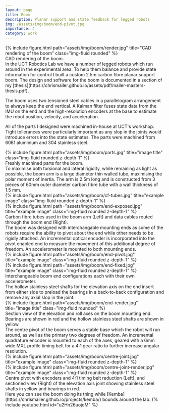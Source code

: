 ```yaml
---
layout: page
title: Boom
description: Planar support and state feedback for legged robots
img: /assets/img/boom/end-pivot.jpg
importance: 4
category: work
---
```


<div class="row">
    <div class="col-sm mt-3 mt-md-0">
        {% include figure.html path="assets/img/boom/render.jpg" title="CAD rendering of the boom" class="img-fluid rounded" %}
    </div>
</div>
<div class="caption">
    CAD rendering of the boom.
</div>
In the UCT Robotics Lab we have a number of legged robots which run around in the experimental area. To help them balance and provide state information for control I built a custom 2.5m carbon fibre planar support boom. The design and software for the boom is documented in a section of my [thesis](https://chrismailer.github.io/assets/pdf/mailer-masters-thesis.pdf).

The boom uses two tensioned steel cables in a parallelogram arrangement to always keep the end vertical. A Kalman filter fuses state data from the IMU on the end and the high-resolution encoders at the base to estimate the robot position, velocity, and acceleration.

All of the parts I designed were machined in-house at UCT's workshop. Tight tollerances were particularly important as any slop in the joints would introduce errors into the state estimates. The parts were machined from 6061 aluminium and 304 stainless steel.
<div class="row">
    <div class="col-sm mt-3 mt-md-0">
        {% include figure.html path="assets/img/boom/parts.jpg" title="image title" class="img-fluid rounded z-depth-1" %}
    </div>
</div>
<div class="caption">
    Freshly machined parts for the boom.
</div>
To maximise both torsional and lateral rigidity, while remaining as light as possible, the boom arm is a large diameter thin walled tube, maximising the polar moment of inertia. The arm is 2.5m long and is constructed from 3 pieces of 60mm outer diameter carbon fibre tube with a wall thickness of 1.5 mm.
<div class="row justify-content-sm-center">
    <div class="col-sm-7 mt-3 mt-md-0">
        {% include figure.html path="assets/img/boom/cf-tubes.jpg" title="example image" class="img-fluid rounded z-depth-1" %}
    </div>
    <div class="col-sm-5 mt-3 mt-md-0">
        {% include figure.html path="assets/img/boom/end-exposed.jpg" title="example image" class="img-fluid rounded z-depth-1" %}
    </div>
</div>
<div class="caption">
    Carbon fibre tubes used in the boom arm (Left) and data cables routed through the boom end (Right).
</div>
The boom was designed with interchangable mounting ends as some of the robots require the ability to pivot about the end while other needs to be rigidly attached. An incremental optical encoder is incorporated into the pivot enabled end to measure the movement of this additional degree of freedom. An accelerometer is mounted to both mounting ends.
<div class="row justify-content-sm-center">
    <div class="col-sm-6 mt-3 mt-md-0">
        {% include figure.html path="assets/img/boom/end-pivot.jpg" title="example image" class="img-fluid rounded z-depth-1" %}
    </div>
    <div class="col-sm-6 mt-3 mt-md-0">
        {% include figure.html path="assets/img/boom/end-fixed.jpg" title="example image" class="img-fluid rounded z-depth-1" %}
    </div>
</div>
<div class="caption">
    Interchangeable boom end configurations each with their own accelerometer.
</div>
The hollow stainless steel shafts for the elevation axis on the end insert from either side to preload the bearings in a back-to-back configuration and remove any axial slop in the joint.
<div class="row">
    <div class="col-sm mt-3 mt-md-0">
        {% include figure.html path="assets/img/boom/end-render.jpg" title="image title" class="img-fluid rounded" %}
    </div>
</div>
<div class="caption">
    Section view of the elevation and roll axes on the boom mounting end. Bearings are shown in red and the hollow stainless steel shafts are shown in yellow.
</div>
The centre pivot of the boom serves a stable base which the robot will run around, as well as the primary two degrees of freedom. An incremental quadrature encoder is mounted to each of the axes, geared with a 6mm wide MXL profile timing belt for a 4:1 gear ratio to further increase angular resolution.
<div class="row justify-content-sm-center">
    <div class="col-sm-7 mt-3 mt-md-0">
        {% include figure.html path="assets/img/boom/centre-joint.jpg" title="example image" class="img-fluid rounded z-depth-1" %}
    </div>
    <div class="col-sm-5 mt-3 mt-md-0">
        {% include figure.html path="assets/img/boom/centre-joint-render.jpg" title="example image" class="img-fluid rounded z-depth-1" %}
    </div>
</div>
<div class="caption">
    Centre pivot with encoders and 4:1 timing belt reduction (Left), and sectioned view (Right) of the elevation axis joint showing stainless steel shafts in yellow and bearings in red.
</div>
Here you can see the boom doing its thing while [Kemba](https://chrismailer.github.io/projects/kemba/) bounds around the lab.
{% include youtube.html id="u2Hn26uojoM" %}




